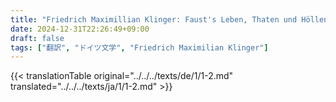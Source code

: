 ```yaml
---
title: "Friedrich Maximillian Klinger: Faust's Leben, Thaten und Höllenfahrt (1799) - 第一巻 第二章"
date: 2024-12-31T22:26:49+09:00
draft: false
tags: ["翻訳", "ドイツ文学", "Friedrich Maximilian Klinger"]
---
```


{{< translationTable original="../../../texts/de/1/1-2.md" translated="../../../texts/ja/1/1-2.md" >}}